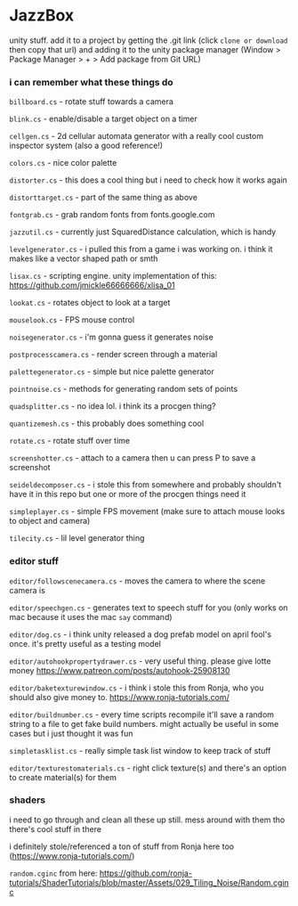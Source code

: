 # JazzBox
 unity stuff. add it to a project by getting the .git link (click `clone or download` then copy that url) and adding it to the unity package manager (Window > Package Manager > + > Add package from Git URL)

### i can remember what these things do

`billboard.cs` - rotate stuff towards a camera

`blink.cs` - enable/disable a target object on a timer

`cellgen.cs` - 2d cellular automata generator with a really cool custom inspector system (also a good reference!)

`colors.cs` - nice color palette

`distorter.cs` - this does a cool thing but i need to check how it works again

`distorttarget.cs` - part of the same thing as above

`fontgrab.cs` - grab random fonts from fonts.google.com

`jazzutil.cs` - currently just SquaredDistance calculation, which is handy

`levelgenerator.cs` - i pulled this from a game i was working on. i think it makes like a vector shaped path or smth

`lisax.cs` - scripting engine. unity implementation of this: https://github.com/jmickle66666666/xlisa_01

`lookat.cs` - rotates object to look at a target

`mouselook.cs` - FPS mouse control

`noisegenerator.cs` - i'm gonna guess it generates noise

`postprocesscamera.cs` - render screen through a material

`palettegenerator.cs` - simple but nice palette generator

`pointnoise.cs` - methods for generating random sets of points

`quadsplitter.cs` - no idea lol. i think its a procgen thing?

`quantizemesh.cs` - this probably does something cool

`rotate.cs` - rotate stuff over time

`screenshotter.cs` - attach to a camera then u can press P to save a screenshot

`seideldecomposer.cs` - i stole this from somewhere and probably shouldn't have it in this repo but one or more of the procgen things need it

`simpleplayer.cs` - simple FPS movement (make sure to attach mouse looks to object and camera)

`tilecity.cs` - lil level generator thing

### editor stuff

`editor/followscenecamera.cs` - moves the camera to where the scene camera is

`editor/speechgen.cs` - generates text to speech stuff for you (only works on mac because it uses the mac `say` command)

`editor/dog.cs` - i think unity released a dog prefab model on april fool's once. it's pretty useful as a testing model

`editor/autohookpropertydrawer.cs` - very useful thing. please give lotte money https://www.patreon.com/posts/autohook-25908130

`editor/baketexturewindow.cs` - i think i stole this from Ronja, who you should also give money to. https://www.ronja-tutorials.com/

`editor/buildnumber.cs` - every time scripts recompile it'll save a random string to a file to get fake build numbers. might actually be useful in some cases but i just thought it was fun

`simpletasklist.cs` - really simple task list window to keep track of stuff

`editor/texturestomaterials.cs` - right click texture(s) and there's an option to create material(s) for them

### shaders

i need to go through and clean all these up still. mess around with them tho there's cool stuff in there

i definitely stole/referenced a ton of stuff from Ronja here too (https://www.ronja-tutorials.com/) 

`random.cginc` from here: https://github.com/ronja-tutorials/ShaderTutorials/blob/master/Assets/029_Tiling_Noise/Random.cginc

